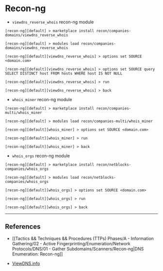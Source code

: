 # Recon-ng

- `viewdns_reverse_whois` recon-ng module

```
[recon-ng][default] > marketplace install recon/companies-domains/viewdns_reverse_whois

[recon-ng][default] > modules load recon/companies-domains/viewdns_reverse_whois

[recon-ng][default][viewdns_reverse_whois] > options set SOURCE <domain.com>

[recon-ng][default][viewdns_reverse_whois] > options set SOURCE query SELECT DISTINCT host FROM hosts WHERE host IS NOT NULL

[recon-ng][default][viewdns_reverse_whois] > run

[recon-ng][default][viewdns_reverse_whois] > back
```

- `whois_miner` recon-ng module

```
[recon-ng][default] > marketplace install recon/companies-multi/whois_miner

[recon-ng][default] > modules load recon/companies-multi/whois_miner

[recon-ng][default][whois_miner] > options set SOURCE <domain.com>

[recon-ng][default][whois_miner] > run

[recon-ng][default][whois_miner] > back
```

- `whois_orgs` recon-ng module

```
[recon-ng][default] > marketplace install recon/netblocks-companies/whois_orgs

[recon-ng][default] > modules load recon/netblocks-companies/whois_orgs

[recon-ng][default][whois_orgs] > options set SOURCE <domain.com>

[recon-ng][default][whois_orgs] > run

[recon-ng][default][whois_orgs] > back
```

---
## References

- [[Tactics && Techniques && Procedures (TTPs) Phases/A - Information Gathering/02 - Active Fingerprinting/Enumeration/Network Protocols/DNS/01 - Gather Subdomains/Scanners/Recon-ng|DNS Enumeration: Recon-ng]]

- [ViewDNS.info](https://viewdns.info)